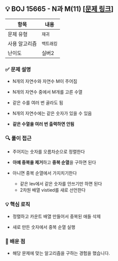 ## 💡 BOJ 15665 - N과 M(11) [[문제 링크](https://www.acmicpc.net/problem/15665)]

| 항목 | 내용 |
|------|------|
| 문제 유형 | `재귀` |
| 사용 알고리즘 | `백트래킹` |
| 난이도 | 실버2 |

### ✅ 문제 설명
- N개의 자연수와 자연수 M이 주어짐

- N개의 자연수 중에서 M개를 고른 수열

- 같은 수를 여러 번 골라도 됨

- N개의 자연수에는 같은 숫자가 있을 수 있음

- **같은 수열을 여러 번 출력하면 안됨**

### 🔍 풀이 접근
- 주어지는 숫자를 오름차순으로 정렬한다

- **아예 중복을 제거**하고 **중복 순열**을 구하면 된다

- 아니면 중복 순열에서 가지치기한다
    - 같은 lev에서 같은 숫자를 안쓰기만 하면 된다
    - 2차원 배열 vistied를 새로 선언한다

### 💡 핵심 로직
- 정렬하고 카운트 배열 만들어서 중복된 애들 삭제

- 새로 만든 숫자에서 중복 순열 실행

### 📌 배운 점
- 해당 문제에 맞는 알고리즘을 구하는 경험을 했습니다.